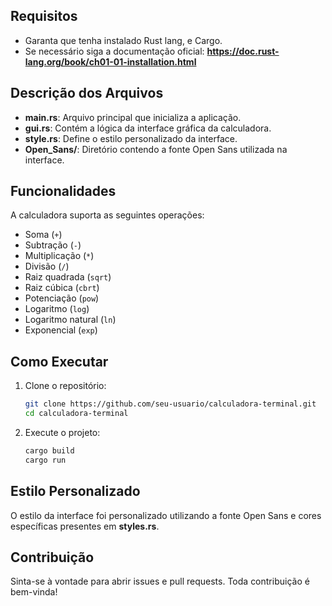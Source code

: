 ## Requisitos
- Garanta que tenha instalado Rust lang, e Cargo.
- Se necessário siga a documentação oficial: **https://doc.rust-lang.org/book/ch01-01-installation.html**

## Descrição dos Arquivos

- **main.rs**: Arquivo principal que inicializa a aplicação.
- **gui.rs**: Contém a lógica da interface gráfica da calculadora.
- **style.rs**: Define o estilo personalizado da interface.
- **Open_Sans/**: Diretório contendo a fonte Open Sans utilizada na interface.

## Funcionalidades

A calculadora suporta as seguintes operações:

- Soma (`+`)
- Subtração (`-`)
- Multiplicação (`*`)
- Divisão (`/`)
- Raiz quadrada (`sqrt`)
- Raiz cúbica (`cbrt`)
- Potenciação (`pow`)
- Logaritmo (`log`)
- Logaritmo natural (`ln`)
- Exponencial (`exp`)

## Como Executar

1. Clone o repositório:
    ```sh
    git clone https://github.com/seu-usuario/calculadora-terminal.git
    cd calculadora-terminal
    ```

2. Execute o projeto:
    ```sh
    cargo build
    cargo run
    ```

## Estilo Personalizado

O estilo da interface foi personalizado utilizando a fonte Open Sans e cores específicas presentes em **styles.rs**.

## Contribuição

Sinta-se à vontade para abrir issues e pull requests. Toda contribuição é bem-vinda!
